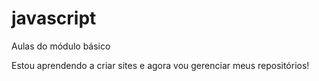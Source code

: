 # javascript
 Aulas do módulo básico


Estou aprendendo a criar sites e agora vou gerenciar meus repositórios!
